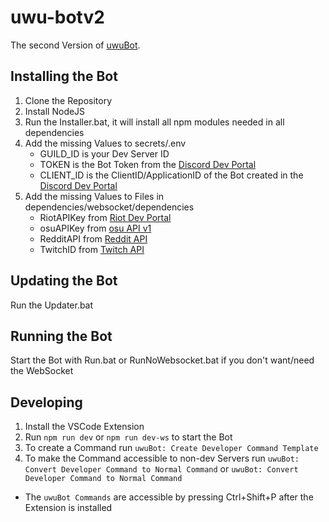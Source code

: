 # uwu-botv2
The second Version of [uwuBot](https://github.com/danieltheil/uwuBot).

## Installing the Bot
1. Clone the Repository
2. Install NodeJS
3. Run the Installer.bat, it will install all npm modules needed in all dependencies
4. Add the missing Values to secrets/.env
    - GUILD_ID is your Dev Server ID
    - TOKEN is the Bot Token from the [Discord Dev Portal](https://discord.com/developers/applications)
    - CLIENT_ID is the ClientID/ApplicationID of the Bot created in the [Discord Dev Portal](https://discord.com/developers/applications)
5. Add the missing Values to Files in dependencies/websocket/dependencies
    - RiotAPIKey from [Riot Dev Portal](https://developer.riotgames.com/)
    - osuAPIKey from [osu API v1](https://osu.ppy.sh/p/api)
    - RedditAPI from [Reddit API](https://www.reddit.com/dev/api/)
    - TwitchID from [Twitch API](https://dev.twitch.tv/docs/api/)

## Updating the Bot
Run the Updater.bat

## Running the Bot
Start the Bot with Run.bat or RunNoWebsocket.bat if you don't want/need the WebSocket

## Developing
1. Install the VSCode Extension
2. Run `npm run dev` or `npm run dev-ws` to start the Bot
3. To create a Command run `uwuBot: Create Developer Command Template`
4. To make the Command accessible to non-dev Servers run `uwuBot: Convert Developer Command to Normal Command` or `uwuBot: Convert Developer Command to Normal Command`
- The `uwuBot Commands` are accessible by pressing Ctrl+Shift+P after the Extension is installed